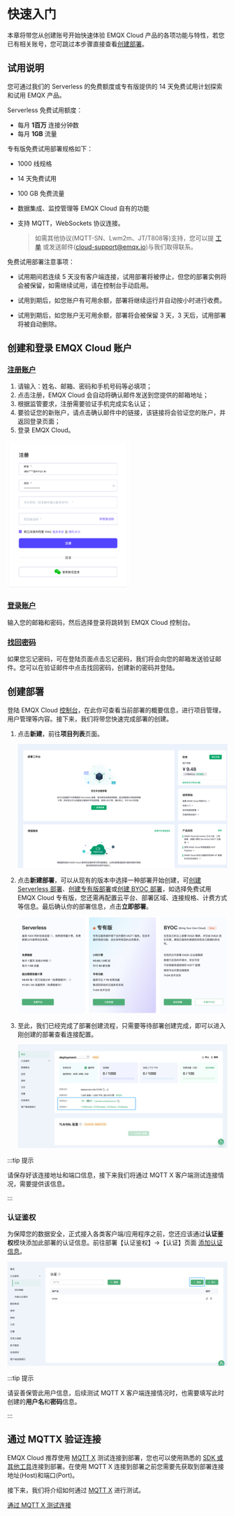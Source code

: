 # 快速入门

本章将带您从创建账号开始快速体验 EMQX Cloud 产品的各项功能与特性，若您已有相关账号，您可跳过本步骤直接查看[创建部署](#创建部署)。

## 试用说明

您可通过我们的 Serverless 的免费额度或专有版提供的 14 天免费试用计划探索和试用 EMQX 产品。

Serverless 免费试用额度：

- 每月 **1百万** 连接分钟数
- 每月 **1GB** 流量

专有版免费试用部署规格如下：

* 1000 线规格

* 14 天免费试用

* 100 GB 免费流量

* 数据集成、监控管理等 EMQX Cloud 自有的功能

* 支持 MQTT，WebSockets 协议连接。

  > 如需其他协议(MQTT-SN、Lwm2m、JT/T808等)支持，您可以提 [工单](../feature/tickets.md) 或发送邮件(cloud-support@emqx.io)与我们取得联系。

免费试用部署注意事项：

* 试用期间若连续 5 天没有客户端连接，试用部署将被停止，但您的部署实例将会被保留，如需继续试用，请在控制台手动启用。

* 试用到期后，如您账户有可用余额，部署将继续运行并自动按小时进行收费。

* 试用到期后，如您账户无可用余额，部署将会被保留 3 天，3 天后，试用部署将被自动删除。

## 创建和登录 EMQX Cloud 账户

### [注册账户](https://accounts-zh.emqx.com/signup?continue=https://www.emqx.com/cn/cloud)

1. 请输入：姓名、邮箱、密码和手机号码等必填项；
2. 点击注册，EMQX Cloud 会自动将确认邮件发送到您提供的邮箱地址；
3. 根据监管要求，注册需要验证手机完成实名认证；
4. 要验证您的新账户，请点击确认邮件中的链接，该链接将会验证您的账户，并返回登录页面；
5. 登录 EMQX Cloud。

<img src="./_assets/signup.png" alt="login" style="zoom: 33%;" />

### [登录账户](https://www.emqx.com/zh/signin?continue=https://www.emqx.com/cn/cloud)

输入您的邮箱和密码，然后选择登录将跳转到 EMQX Cloud 控制台。

### [找回密码](https://accounts-zh.emqx.com/forgot-password?continue=https%3A%2F%2Fwww.emqx.com%2Fcn%2Fcloud)

如果您忘记密码，可在登陆页面点击忘记密码，我们将会向您的邮箱发送验证邮件。您可以在验证邮件中点击找回密码，创建新的密码并登陆。

## 创建部署

登陆 EMQX Cloud [控制台](https://cloud.emqx.com/console/)，在此你可查看当前部署的概要信息，进行项目管理，用户管理等内容。接下来，我们将带您快速完成部署的创建。

1. 点击**新建**，前往**项目列表**页面。

   ![index](./_assets/index_overview.png)

   

2. 点击**新建部署**，可以从现有的版本中选择一种部署开始创建，可[创建 Serverless 部署](../create/serverless.md)、[创建专有版部署](../create/dedicated.md)或[创建 BYOC 部署](../create/byoc.md)，如选择免费试用 EMQX Cloud 专有版，您还需再配置云平台、部署区域、连接规格、计费方式等信息。最后确认你的部署信息，点击**立即部署**。

   ![add_users](./_assets/create_free_trial.png)

3. 至此，我们已经完成了部署创建流程，只需要等待部署创建完成，即可以进入刚创建的部署查看连接配置。

   ![add_users](./_assets/overview.png)

:::tip 提示

请保存好该连接地址和端口信息，接下来我们将通过 MQTT X 客户端测试连接情况，需要提供该信息。

:::

### 认证鉴权

为保障您的数据安全，正式接入各类客户端/应用程序之前，您还应该通过**认证鉴权**模块添加此部署的认证信息。前往部署【认证鉴权】->【认证】页面 [添加认证信息](../deployments/auth_dedicated.md)。

![add_users](./_assets/auth.png)

:::tip 提示

请妥善保管此用户信息，后续测试 MQTT X 客户端连接情况时，也需要填写此时创建的**用户名**和**密码**信息。

:::

## 通过 MQTTX 验证连接

EMQX Cloud 推荐使用 [MQTT X](https://mqttx.app/zh/) 测试连接到部署，您也可以使用熟悉的 [SDK 或其他工具](../connect_to_deployments/overview.md)连接到部署。在使用 MQTT X 连接到部署之前您需要先获取到部署连接地址(Host)和端口(Port)。

接下来，我们将介绍如何通过  [MQTT X](https://mqttx.app/zh/) 进行测试。

[通过 MQTT X 测试连接](../connect_to_deployments/mqttx.md)
